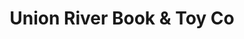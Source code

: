 ---
title: "Union River Book & Toy Co"
url: /ellsworth/union-river-book-und-toy-co/
shop: Bücher
---